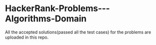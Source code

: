 # HackerRank-Problems---Algorithms-Domain
All the accepted solutions(passed all the test cases) for the problems are uploaded in this repo. 
